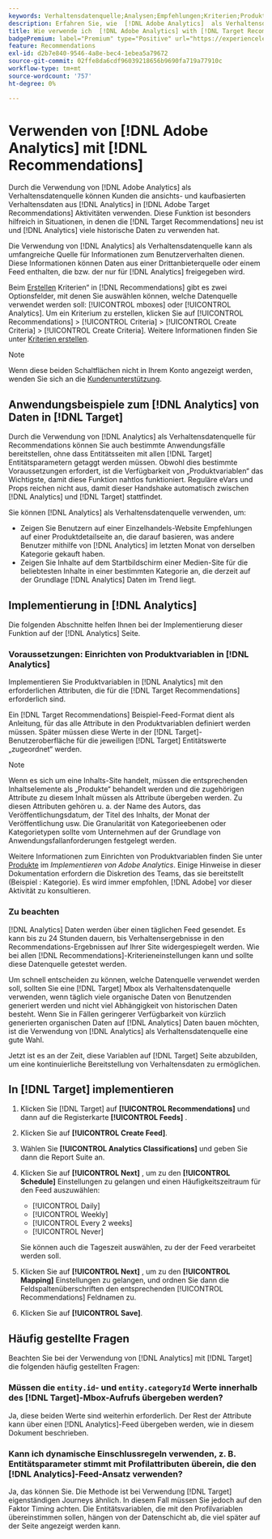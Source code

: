 ```yaml
---
keywords: Verhaltensdatenquelle;Analysen;Empfehlungen;Kriterien;Produktvariablen
description: Erfahren Sie, wie  [!DNL Adobe Analytics]  als Verhaltensdatenquelle in verwendet  [!DNL Target Recommendations].
title: Wie verwende ich  [!DNL Adobe Analytics] with [!DNL Target Recommendations]?
badgePremium: label="Premium" type="Positive" url="https://experienceleague.adobe.com/docs/target/using/introduction/intro.html?lang=de#premium newtab=true" tooltip="Hier finden Sie Informationen zum Lieferumfang von Target Premium."
feature: Recommendations
exl-id: d2b7e840-9546-4a8e-bec4-1ebea5a79672
source-git-commit: 02ffe8da6cdf96039218656b9690fa719a77910c
workflow-type: tm+mt
source-wordcount: '757'
ht-degree: 0%

---
```


# Verwenden von [!DNL Adobe Analytics] mit [!DNL Recommendations]

Durch die Verwendung von [!DNL Adobe Analytics] als Verhaltensdatenquelle können Kunden die ansichts- und kaufbasierten Verhaltensdaten aus [!DNL Analytics] in [!DNL Adobe Target Recommendations] Aktivitäten verwenden. Diese Funktion ist besonders hilfreich in Situationen, in denen die [!DNL Target Recommendations] neu ist und [!DNL Analytics] viele historische Daten zu verwenden hat.

Die Verwendung von [!DNL Analytics] als Verhaltensdatenquelle kann als umfangreiche Quelle für Informationen zum Benutzerverhalten dienen. Diese Informationen können Daten aus einer Drittanbieterquelle oder einem Feed enthalten, die bzw. der nur für [!DNL Analytics] freigegeben wird.

Beim [Erstellen &#x200B;](/help/main/c-recommendations/c-algorithms/create-new-algorithm.md) Kriterien“ in [!DNL Recommendations] gibt es zwei Optionsfelder, mit denen Sie auswählen können, welche Datenquelle verwendet werden soll: [!UICONTROL mboxes] oder [!UICONTROL Analytics]. Um ein Kriterium zu erstellen, klicken Sie auf [!UICONTROL Recommendations] > [!UICONTROL Criteria] > [!UICONTROL Create Criteria] > [!UICONTROL Create Criteria]. Weitere Informationen finden Sie unter [Kriterien erstellen](/help/main/c-recommendations/c-algorithms/create-new-algorithm.md).

>[!NOTE]
>
>Wenn diese beiden Schaltflächen nicht in Ihrem Konto angezeigt werden, wenden Sie sich an die [Kundenunterstützung](/help/main/cmp-resources-and-contact-information.md#reference_ACA3391A00EF467B87930A450050077C).

## Anwendungsbeispiele zum [!DNL Analytics] von Daten in [!DNL Target]

Durch die Verwendung von [!DNL Analytics] als Verhaltensdatenquelle für Recommendations können Sie auch bestimmte Anwendungsfälle bereitstellen, ohne dass Entitätsseiten mit allen [!DNL Target] Entitätsparametern getaggt werden müssen. Obwohl dies bestimmte Voraussetzungen erfordert, ist die Verfügbarkeit von „Produktvariablen“ das Wichtigste, damit diese Funktion nahtlos funktioniert. Reguläre eVars und Props reichen nicht aus, damit dieser Handshake automatisch zwischen [!DNL Analytics] und [!DNL Target] stattfindet.

Sie können [!DNL Analytics] als Verhaltensdatenquelle verwenden, um:

* Zeigen Sie Benutzern auf einer Einzelhandels-Website Empfehlungen auf einer Produktdetailseite an, die darauf basieren, was andere Benutzer mithilfe von [!DNL Analytics] im letzten Monat von derselben Kategorie gekauft haben.
* Zeigen Sie Inhalte auf dem Startbildschirm einer Medien-Site für die beliebtesten Inhalte in einer bestimmten Kategorie an, die derzeit auf der Grundlage [!DNL Analytics] Daten im Trend liegt.

## Implementierung in [!DNL Analytics]

Die folgenden Abschnitte helfen Ihnen bei der Implementierung dieser Funktion auf der [!DNL Analytics] Seite.

### Voraussetzungen: Einrichten von Produktvariablen in [!DNL Analytics]

Implementieren Sie Produktvariablen in [!DNL Analytics] mit den erforderlichen Attributen, die für die [!DNL Target Recommendations] erforderlich sind.

Ein [!DNL Target Recommendations] Beispiel-Feed-Format dient als Anleitung, für das alle Attribute in den Produktvariablen definiert werden müssen. Später müssen diese Werte in der [!DNL Target]-Benutzeroberfläche für die jeweiligen [!DNL Target] Entitätswerte „zugeordnet“ werden.

>[!NOTE]
>
>Wenn es sich um eine Inhalts-Site handelt, müssen die entsprechenden Inhaltselemente als „Produkte“ behandelt werden und die zugehörigen Attribute zu diesem Inhalt müssen als Attribute übergeben werden. Zu diesen Attributen gehören u. a. der Name des Autors, das Veröffentlichungsdatum, der Titel des Inhalts, der Monat der Veröffentlichung usw. Die Granularität von Kategorieebenen oder Kategorietypen sollte vom Unternehmen auf der Grundlage von Anwendungsfallanforderungen festgelegt werden.

Weitere Informationen zum Einrichten von Produktvariablen finden Sie unter [Produkte](https://experienceleague.adobe.com/docs/analytics/implementation/vars/page-vars/products.html?lang=de) im *Implementieren von Adobe Analytics*. Einige Hinweise in dieser Dokumentation erfordern die Diskretion des Teams, das sie bereitstellt (Beispiel : Kategorie). Es wird immer empfohlen, [!DNL Adobe] vor dieser Aktivität zu konsultieren.

### Zu beachten

[!DNL Analytics] Daten werden über einen täglichen Feed gesendet. Es kann bis zu 24 Stunden dauern, bis Verhaltensergebnisse in den Recommendations-Ergebnissen auf Ihrer Site widergespiegelt werden. Wie bei allen [!DNL Recommendations]-Kriterieneinstellungen kann und sollte diese Datenquelle getestet werden.

Um schnell entscheiden zu können, welche Datenquelle verwendet werden soll, sollten Sie eine [!DNL Target] Mbox als Verhaltensdatenquelle verwenden, wenn täglich viele organische Daten von Benutzenden generiert werden und nicht viel Abhängigkeit von historischen Daten besteht. Wenn Sie in Fällen geringerer Verfügbarkeit von kürzlich generierten organischen Daten auf [!DNL Analytics] Daten bauen möchten, ist die Verwendung von [!DNL Analytics] als Verhaltensdatenquelle eine gute Wahl.

Jetzt ist es an der Zeit, diese Variablen auf [!DNL Target] Seite abzubilden, um eine kontinuierliche Bereitstellung von Verhaltensdaten zu ermöglichen.

## In [!DNL Target] implementieren

1. Klicken Sie [!DNL Target] auf **[!UICONTROL Recommendations]** und dann auf die Registerkarte **[!UICONTROL Feeds]** .

1. Klicken Sie auf **[!UICONTROL Create Feed]**.

1. Wählen Sie **[!UICONTROL Analytics Classifications]** und geben Sie dann die Report Suite an.

1. Klicken Sie auf **[!UICONTROL Next]** , um zu den **[!UICONTROL Schedule]** Einstellungen zu gelangen und einen Häufigkeitszeitraum für den Feed auszuwählen:

   * [!UICONTROL Daily]
   * [!UICONTROL Weekly]
   * [!UICONTROL Every 2 weeks]
   * [!UICONTROL Never]

   Sie können auch die Tageszeit auswählen, zu der der Feed verarbeitet werden soll.

1. Klicken Sie auf **[!UICONTROL Next]** , um zu den **[!UICONTROL Mapping]** Einstellungen zu gelangen, und ordnen Sie dann die Feldspaltenüberschriften den entsprechenden [!UICONTROL Recommendations] Feldnamen zu.

1. Klicken Sie auf **[!UICONTROL Save]**.

## Häufig gestellte Fragen  

Beachten Sie bei der Verwendung von [!DNL Analytics] mit [!DNL Target] die folgenden häufig gestellten Fragen:

### Müssen die `entity.id`- und `entity.categoryId` Werte innerhalb des [!DNL Target]-Mbox-Aufrufs übergeben werden?

Ja, diese beiden Werte sind weiterhin erforderlich. Der Rest der Attribute kann über einen [!DNL Analytics]-Feed übergeben werden, wie in diesem Dokument beschrieben.

### Kann ich dynamische Einschlussregeln verwenden, z. B. Entitätsparameter stimmt mit Profilattributen überein, die den [!DNL Analytics]-Feed-Ansatz verwenden?

Ja, das können Sie. Die Methode ist bei Verwendung [!DNL Target] eigenständigen Journeys ähnlich. In diesem Fall müssen Sie jedoch auf den Faktor Timing achten. Die Entitätsvariablen, die mit den Profilvariablen übereinstimmen sollen, hängen von der Datenschicht ab, die viel später auf der Seite angezeigt werden kann.
